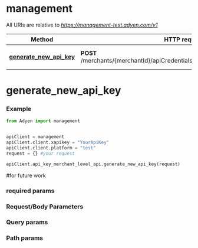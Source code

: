 # management

All URIs are relative to *https://management-test.adyen.com/v1*

Method | HTTP request | Description
------------- | ------------- | -------------
[**generate_new_api_key**](APIKeyMerchantLevelApi.md#generate_new_api_key) | **POST** /merchants/{merchantId}/apiCredentials/{apiCredentialId}/generateApiKey | Generate new API key




# generate_new_api_key
### Example

```python
from Adyen import management


apiClient = management
apiClient.client.xapikey = "YourApiKey"
apiClient.client.platform = "test"
request = {} #your request

apiClient.api_key_merchant_level_api.generate_new_api_key(request)

```

#for future work
### required params
### Request/Body Parameters
### Query params
### Path params


